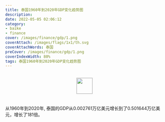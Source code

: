 ```yaml
---
title: 泰国1960年到2020年GDP变化趋势图
description: 
date: 2022-05-05 02:06:12
category:
- baike
- finance
cover: /images/finance/gdp/1.png
coverAttach: /images/flags/1x1/th.svg
coverAttachWords: 泰国
preCover: /images/finance/gdp/1.png
coverIndexWidth: 80%
tags: 泰国1960年到2020年GDP变化趋势图
---
```




<script src="/assets/js/charts/chart.js"></script>

<div style="text-align: center; margin: 30px 0; ">
    <img src="/images/flags/1x1/th.svg" style="width: 50px; border: 1px solid #cccccc; ">
</div>

<div style="width: 98%; margin: 0 0 35px 0; ">
    <canvas id="myChart"></canvas>
</div>

<div>
<p class="paragraph">从1960年到2020年, 泰国的GDP从0.002761万亿美元增长到了0.501644万亿美元，增长了181倍。</p>
</div>

<script>

    const dataGdp = {
        labels: [1960, 1961, 1962, 1963, 1964, 1965, 1966, 1967, 1968, 1969, 1970, 1971, 1972, 1973, 1974, 1975, 1976, 1977, 1978, 1979, 1980, 1981, 1982, 1983, 1984, 1985, 1986, 1987, 1988, 1989, 1990, 1991, 1992, 1993, 1994, 1995, 1996, 1997, 1998, 1999, 2000, 2001, 2002, 2003, 2004, 2005, 2006, 2007, 2008, 2009, 2010, 2011, 2012, 2013, 2014, 2015, 2016, 2017, 2018, 2019, 2020],
        datasets: [{
            label: '(万亿美元)  •  即刻编程  •  cn.hongkezhang.com',
            backgroundColor: 'rgb(0 0 128)',
            borderColor: 'rgb(0 0 128)',
            data: [0.002761, 0.003034, 0.003309, 0.003540, 0.003889, 0.004389, 0.005279, 0.005638, 0.006081, 0.006695, 0.007087, 0.007375, 0.008178, 0.010839, 0.013703, 0.014883, 0.016985, 0.019779, 0.024007, 0.027372, 0.032353, 0.034846, 0.036590, 0.040043, 0.041798, 0.038901, 0.043097, 0.050535, 0.061667, 0.072251, 0.085343, 0.098235, 0.111453, 0.128889, 0.146683, 0.169279, 0.183035, 0.150181, 0.113676, 0.126669, 0.126392, 0.120296, 0.134301, 0.152281, 0.172896, 0.189319, 0.221758, 0.262942, 0.291383, 0.281710, 0.341105, 0.370819, 0.397558, 0.420333, 0.407339, 0.401296, 0.413366, 0.456357, 0.506611, 0.544264, 0.501644],
            barPercentage: 0.3
        }]
    };

    const config = {
        type: 'line',
        data: dataGdp,
        options: {
            series: [
                {
                    barWidth: '20%'
                }
            ]
        }
    };

    const myChart = new Chart(
        document.getElementById('myChart'),
        config
    );
</script>
